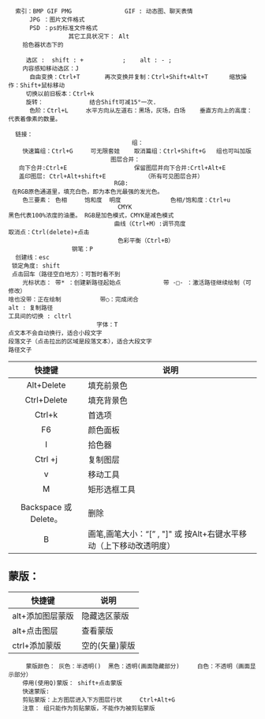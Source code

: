 ```
  索引：BMP GIF PMG               GIF : 动态图、聊天表情
      JPG ：图片文件格式
      PSD ：ps的标准文件格式
                 其它工具状况下： Alt         
    拾色器状态下的
            
     选区 :  shift : +           ;    alt : - ;           
    内容感知移动选区：J 
      自由变换：Ctrl+T       再次变换并复制：Ctrl+Shift+Alt+T      缩放操作：Shift+鼠标移动
     切换以前旧板本：Ctrl+k
     旋转：             结合Shift可减15°一次.      
      色阶：Ctrl+L     水平方向从左道右：黑场，灰场，白场    垂直方向上的高度：代表着像素的数量。
          
  链接： 
                                   组：
    快速篇组：Ctrl+G     可无限套娃    取消篇组：Ctrl+Shift+G   组也可叫加版
                             图层合并： 
   向下合并:Ctrl+E                   保留图层并向下合并:Crtl+Alt+E
   盖印图层: Ctrl+Alt+shift+E           （所有可见图层合并）
                              RGB:
 在RGB原色通道里，填充白色，即为本色光最强的发光色。
    色三要素： 色相     饱和度  明度              色相/饱和度：Ctrl+u
                               CMYK
黑色代表100%浓度的油墨。 RGB是加色模式，CMYK是减色模式
                              曲线（Ctrl+M）:调节亮度
取消点：Ctrl(delete)+点击
                               色彩平衡（Ctrl+B）
                  钢笔：P
  创建线：esc
 锁定角度: shift
 点击回车（路径空白地方）：可暂时看不到
    光标状态： 带* ：创建新路径起始点            带 -□- ：激活路径继续绘制（可修改）             
啥也没带：正在绘制           带○：完成闭合   
alt : 复制路径               
工具间的切换 : cltrl
                         字体：T
点文本不会自动换行，适合小段文字
段落文子（点击拉出的区域是段落文本），适合大段文字
路径文子   
```



|        快捷键        | 说明                                                         |
| :------------------: | ------------------------------------------------------------ |
|      Alt+Delete      | 填充前景色                                                   |
|     Ctrl+Delete      | 填充背景色                                                   |
|        Ctrl+k        | 首选项                                                       |
|          F6          | 颜色面板                                                     |
|          I           | 拾色器                                                       |
|       Ctrl +j        | 复制图层                                                     |
|          v           | 移动工具                                                     |
|          M           | 矩形选框工具                                                 |
|                      |                                                              |
| Backspace 或Delete。 | 删除                                                         |
|          B           | 画笔,画笔大小：“[”  ,  "]"  或  按Alt+右键水平移动（上下移动改透明度） |

## 蒙版：

| 快捷键           | 说明           |
| ---------------- | -------------- |
| alt+添加图层蒙版 | 隐藏选区蒙版   |
| alt+点击图层     | 查看蒙版       |
| ctrl+添加蒙版    | 空的(矢量)蒙版 |

```
     蒙版颜色： 灰色：半透明()  黑色：透明(画面隐藏部分)     白色：不透明（画面显示部分）
    停用(使用Q)蒙版： shift+点击蒙版
    快速蒙版:
    剪贴蒙版：上方图层进入下方图层行状     Ctrl+Alt+G   
    注意： 组只能作为剪贴蒙版，不能作为被剪贴蒙版
```

